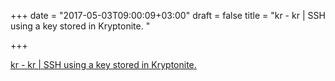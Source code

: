 +++
date = "2017-05-03T09:00:09+03:00"
draft = false
title = "kr - kr | SSH using a key stored in Kryptonite. "

+++

<p><a href="https://t.co/3PyqY8tJGZ">kr - kr | SSH using a key stored in Kryptonite. </a></p>